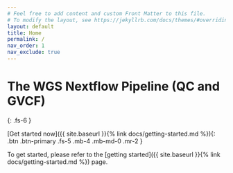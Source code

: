 ```yaml
---
# Feel free to add content and custom Front Matter to this file.
# To modify the layout, see https://jekyllrb.com/docs/themes/#overriding-theme-defaults
layout: default
title: Home
permalink: /
nav_order: 1
nav_exclude: true
---
```


# The WGS Nextflow Pipeline (QC and GVCF)
{: .fs-6 }

[Get started now]({{ site.baseurl }}{% link docs/getting-started.md %}){: .btn .btn-primary .fs-5 .mb-4 .mb-md-0 .mr-2 }

To get started, please refer to the [getting started]({{ site.baseurl }}{% link docs/getting-started.md %}) page.
